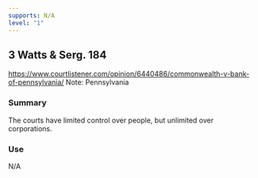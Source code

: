```yaml
---
supports: N/A
level: "1"
---
```

## 3 Watts & Serg. 184

https://www.courtlistener.com/opinion/6440486/commonwealth-v-bank-of-pennsylvania/
Note: Pennsylvania
### Summary

The courts have limited control over people, but unlimited over corporations. 

### Use

N/A